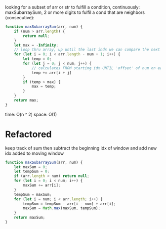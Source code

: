 looking for a subset of arr or str to fulfill a condition, continuously:
maxSubarraySum, 2 or more digits to fulfil a cond that are neighbors (consecutive):

```js
function maxSubarraySum(arr, num) {
    if (num > arr.length) {
        return null;
    }
    let max = -Infinity;
    // loop thru array, up until the last indx we can compare the next 'num' values to (so that we dont compare values at the end of the array to anything not within. j will loop through the rest and stop at length.)
    for (let i = 0; i < arr.length - num + 1; i++) {
        let temp = 0;
        for (let j = 0; j < num; j++) {
            // calculates FROM starting idx UNTIL 'offset' of num on ea iteration to sum for comparison to max
            temp += arr[i + j]
        }
        if (temp > max) {
            max = temp;
        }
    }
    return max;
}
```
time: O(n ^ 2)
space: O(1)

# Refactored

keep track of sum then subtract the beginning idx of window and add new idx added to moving window

```js
function maxSubarraySum(arr, num) {
    let maxSum = 0;
    let tempSum = 0;
    if (arr.length < num) return null;
    for (let i = 0; i < num; i++) {
        maxSum += arr[i];
    }
    tempSum = maxSum;
    for (let i = num; i < arr.length; i++) {
        tempSum = tempSum - arr[i - num] + arr[i];
        maxSum = Math.max(maxSum, tempSum);
    }
    return maxSum;
}

```